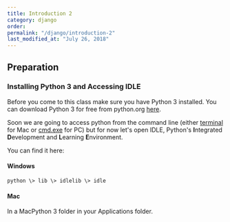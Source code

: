 ```yaml
---
title: Introduction 2
category: django
order: 
permalink: "/django/introduction-2"
last_modified_at: "July 26, 2018"
---
```


## Preparation

### Installing Python 3 and Accessing IDLE

Before you come to this class make sure you have Python 3 installed. You can download Python 3 for free from python.org [here](https://www.python.org/downloads/).

Soon we are going to access python from the command line (either [terminal](https://en.wikipedia.org/wiki/Terminal_(macOS)) for Mac or [cmd.exe](https://en.wikipedia.org/wiki/Cmd.exe) for PC) but for now let's open IDLE, Python's **I**ntegrated **D**evelopment and **L**earning **E**nvironment.

You can find it here:

#### Windows
```
python \> lib \> idlelib \> idle
```

####  Mac
In a MacPython 3 folder in your Applications folder.
